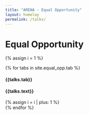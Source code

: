 ```yaml
---
title: "ARENA - Equal Opportunity"
layout: homelay
permalink: /talks/
---
```


# Equal Opportunity


{% assign i = 1 %}
<div class="row">
{% for tabs in site.equal_opp.tab %}
<div class="col-sm-6 clearfix">
<h4 style='font-weight: bold;'> {{talks.tab}} </h4>
<h4>{{talks.text}}</h4>
{% assign i = i | plus: 1 %}
</div>
{% endfor %}
</div>